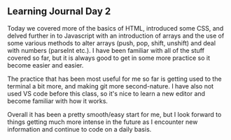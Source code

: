 ## Learning Journal Day 2

Today we covered more of the basics of HTML, introduced some CSS, and delved further in to Javascript with an introduction of arrays and the use of some various methods to alter arrays (push, pop, shift, unshift) and deal with numbers (parseInt etc.). I have been familiar with all of the stuff covered so far, but it is always good to get in some more practice so it become easier and easier. 

The practice that has been most useful for me so far is getting used to the terminal a bit more, and making git more second-nature. I have also not used VS code before this class, so it's nice to learn a new editor and become familiar with how it works. 

Overall it has been a pretty smooth/easy start for me, but I look forward to things getting much more intense in the future as I encounter new information and continue to code on a daily basis.